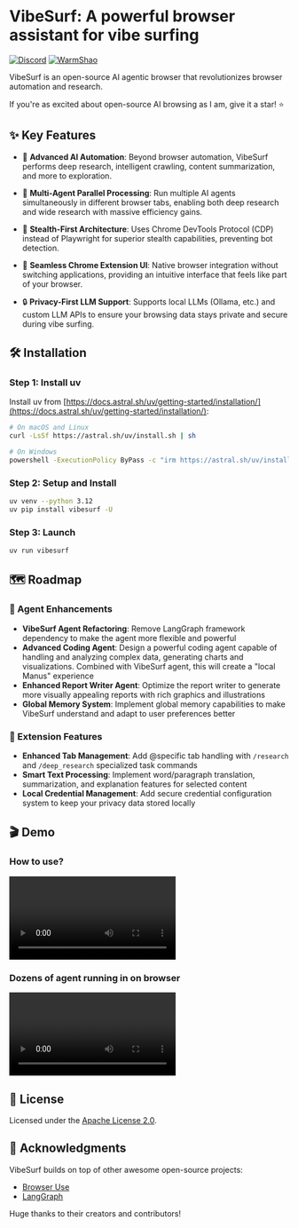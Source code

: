 # VibeSurf: A powerful browser assistant for vibe surfing
[![Discord](https://img.shields.io/discord/1303749220842340412?color=7289DA&label=Discord&logo=discord&logoColor=white)](https://discord.gg/TXNnP9gJ)
[![WarmShao](https://img.shields.io/twitter/follow/warmshao?style=social)](https://x.com/warmshao)

VibeSurf is an open-source AI agentic browser that revolutionizes browser automation and research.

If you're as excited about open-source AI browsing as I am, give it a star! ⭐

## ✨ Key Features

- 🧠 **Advanced AI Automation**: Beyond browser automation, VibeSurf performs deep research, intelligent crawling, content summarization, and more to exploration.

- 🚀 **Multi-Agent Parallel Processing**: Run multiple AI agents simultaneously in different browser tabs, enabling both deep research and wide research with massive efficiency gains.

- 🥷 **Stealth-First Architecture**: Uses Chrome DevTools Protocol (CDP) instead of Playwright for superior stealth capabilities, preventing bot detection.

- 🎨 **Seamless Chrome Extension UI**: Native browser integration without switching applications, providing an intuitive interface that feels like part of your browser.

- 🔒 **Privacy-First LLM Support**: Supports local LLMs (Ollama, etc.) and custom LLM APIs to ensure your browsing data stays private and secure during vibe surfing.

## 🛠️ Installation

### Step 1: Install uv
Install uv from [https://docs.astral.sh/uv/getting-started/installation/](https://docs.astral.sh/uv/getting-started/installation/):

```bash
# On macOS and Linux
curl -LsSf https://astral.sh/uv/install.sh | sh

# On Windows
powershell -ExecutionPolicy ByPass -c "irm https://astral.sh/uv/install.ps1 | iex"
```

### Step 2: Setup and Install
```bash
uv venv --python 3.12
uv pip install vibesurf -U
```

### Step 3: Launch
```bash
uv run vibesurf
```

## 🗺️ Roadmap

### 🤖 Agent Enhancements

- **VibeSurf Agent Refactoring**: Remove LangGraph framework dependency to make the agent more flexible and powerful
- **Advanced Coding Agent**: Design a powerful coding agent capable of handling and analyzing complex data, generating charts and visualizations. Combined with VibeSurf agent, this will create a "local Manus" experience
- **Enhanced Report Writer Agent**: Optimize the report writer to generate more visually appealing reports with rich graphics and illustrations
- **Global Memory System**: Implement global memory capabilities to make VibeSurf understand and adapt to user preferences better

### 🧩 Extension Features

- **Enhanced Tab Management**: Add @specific tab handling with `/research` and `/deep_research` specialized task commands
- **Smart Text Processing**: Implement word/paragraph translation, summarization, and explanation features for selected content
- **Local Credential Management**: Add secure credential configuration system to keep your privacy data stored locally


## 🎬 Demo

### How to use?
<video src="https://github.com/user-attachments/assets/0a4650c0-c4ed-423e-9e16-7889e9f9816d" controls="controls">Your browser does not support playing this video!</video>

### Dozens of agent running in on browser
<video src="https://github.com/user-attachments/assets/9c461a6e-5d97-4335-ba09-59e8ec4ad47b" controls="controls">Your browser does not support playing this video!</video>


## 📝 License

Licensed under the [Apache License 2.0](LICENSE).

## 👏 Acknowledgments

VibeSurf builds on top of other awesome open-source projects:

- [Browser Use](https://github.com/browser-use/browser-use)
- [LangGraph](https://github.com/langchain-ai/langgraph)

Huge thanks to their creators and contributors!

